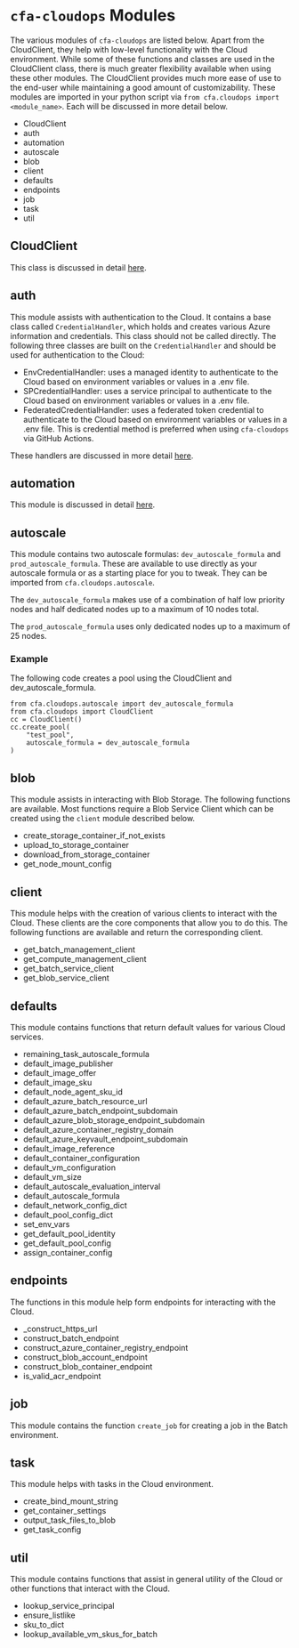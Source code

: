 # `cfa-cloudops` Modules

The various modules of `cfa-cloudops` are listed below. Apart from the CloudClient, they help with low-level functionality with the Cloud environment. While some of these functions and classes are used in the CloudClient class, there is much greater flexibility available when using these other modules. The CloudClient provides much more ease of use to the end-user while maintaining a good amount of customizability. These modules are imported in your python script via `from cfa.cloudops import <module_name>`. Each will be discussed in more detail below.
- CloudClient
- auth
- automation
- autoscale
- blob
- client
- defaults
- endpoints
- job
- task
- util


## CloudClient

This class is discussed in detail [here](./CloudClient/index.md).

## auth

This module assists with authentication to the Cloud. It contains a base class called `CredentialHandler`, which holds and creates various Azure information and credentials. This class should not be called directly. The following three classes are built on the `CredentialHandler` and should be used for authentication to the Cloud:

- EnvCredentialHandler: uses a managed identity to authenticate to the Cloud based on environment variables or values in a .env file. 
- SPCredentialHandler: uses a service principal to authenticate to the Cloud based on environment variables or values in a .env file. 
- FederatedCredentialHandler: uses a federated token credential to authenticate to the Cloud based on environment variables or values in a .env file. This is credential method is preferred when using `cfa-cloudops` via GitHub Actions. 

These handlers are discussed in more detail [here](./CloudClient/authentication.md).

## automation

This module is discussed in detail [here](./automation.md).

## autoscale

This module contains two autoscale formulas: `dev_autoscale_formula` and `prod_autoscale_formula`. These are available to use directly as your autoscale formula or as a starting place for you to tweak. They can be imported from `cfa.cloudops.autoscale`. 

The `dev_autoscale_formula` makes use of a combination of half low priority nodes and half dedicated nodes up to a maximum of 10 nodes total.

The `prod_autoscale_formula` uses only dedicated nodes up to a maximum of 25 nodes. 

### Example

The following code creates a pool using the CloudClient and dev_autoscale_formula.

```
from cfa.cloudops.autoscale import dev_autoscale_formula
from cfa.cloudops import CloudClient
cc = CloudClient()
cc.create_pool(
    "test_pool",
    autoscale_formula = dev_autoscale_formula
)

```

## blob

This module assists in interacting with Blob Storage. The following functions are available. Most functions require a Blob Service Client which can be created using the `client` module described below.

- create_storage_container_if_not_exists
- upload_to_storage_container
- download_from_storage_container
- get_node_mount_config

## client

This module helps with the creation of various clients to interact with the Cloud. These clients are the core components that allow you to do this. The following functions are available and return the corresponding client.

- get_batch_management_client
- get_compute_management_client
- get_batch_service_client
- get_blob_service_client

## defaults

This module contains functions that return default values for various Cloud services. 

- remaining_task_autoscale_formula
- default_image_publisher
- default_image_offer
- default_image_sku
- default_node_agent_sku_id
- default_azure_batch_resource_url
- default_azure_batch_endpoint_subdomain
- default_azure_blob_storage_endpoint_subdomain
- default_azure_container_registry_domain
- default_azure_keyvault_endpoint_subdomain
- default_image_reference
- default_container_configuration
- default_vm_configuration
- default_vm_size
- default_autoscale_evaluation_interval
- default_autoscale_formula
- default_network_config_dict
- default_pool_config_dict
- set_env_vars
- get_default_pool_identity
- get_default_pool_config
- assign_container_config


## endpoints

The functions in this module help form endpoints for interacting with the Cloud.

- _construct_https_url
- construct_batch_endpoint
- construct_azure_container_registry_endpoint
- construct_blob_account_endpoint
- construct_blob_container_endpoint
- is_valid_acr_endpoint


## job

This module contains the function `create_job` for creating a job in the Batch environment.

## task

This module helps with tasks in the Cloud environment.

- create_bind_mount_string
- get_container_settings
- output_task_files_to_blob
- get_task_config

## util

This module contains functions that assist in general utility of the Cloud or other functions that interact with the Cloud.

- lookup_service_principal
- ensure_listlike
- sku_to_dict
- lookup_available_vm_skus_for_batch
